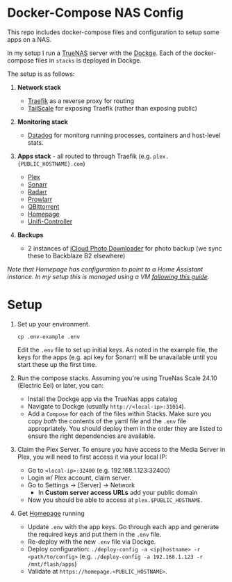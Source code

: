 # Docker-Compose NAS Config

This repo includes docker-compose files and configuration to setup some apps on a NAS.

In my setup I run a [TrueNAS](https://www.truenas.com/) server with the [Dockge](https://github.com/louislam/dockge). Each of the docker-compose files in `stacks` is deployed in Dockge.

The setup is as follows:

1. **Network stack**
    - [Traefik](https://traefik.io) as a reverse proxy for routing
    - [TailScale](https://tailscale.com/) for exposing Traefik (rather than exposing public)

2. **Monitoring stack**
    -  [Datadog](https://datadoghq.com) for monitorg running processes, containers and host-level stats.

3. **Apps stack** - all routed to through Traefik (e.g. `plex.{PUBLIC_HOSTNAME}.com`)
    - [Plex](https://www.plex.tv/)
    - [Sonarr](https://sonarr.tv/)
    - [Radarr](https://radarr.video/)
    - [Prowlarr](https://prowlarr.com/)
    - [QBittorrent](https://www.qbittorrent.org/)
    - [Homepage](https://gethomepage.dev/)
    - [Unifi-Controller](https://www.ui.com/)

4. **Backups**
    -  2 instances of [iCloud Photo Downloader](https://github.com/boredazfcuk/docker-icloudpd) for photo backup (we sync these to Backblaze B2 elsewhere)


_Note that Homepage has configuration to point to a Home Assistant instance. In my setup this is managed using a VM [following this guide](https://gist.github.com/coltenkrauter/aee059954b11bf4f6461309af521a277)._

# Setup

1. Set up your environment.

    ```
    cp .env-example .env
    ```

    Edit the `.env` file to set up initial keys. As noted in the example file, the keys for the apps (e.g. api key for Sonarr) will be unavailable until you start these up the first time.

2. Run the compose stacks. Assuming you're using TrueNas Scale 24.10 (Electric Eel) or later, you can:

    - Install the Dockge app via the TrueNas apps catalog
    - Navigate to Dockge (usually `http://<local-ip>:31014`).
    - Add a `Compose` for each of the files within Stacks. Make sure you copy _both_ the contents of the yaml file and the `.env` file appropriately. You should deploy them in the order they are listed to ensure the right dependencies are available.

3. Claim the Plex Server. To ensure you have access to the Media Server in Plex, you will need to first access it via your local IP:

    - Go to `<local-ip>:32400` (e.g. 192.168.1.123:32400)
    - Login w/ Plex account, claim server.
    - Go to Settings -> [Server] -> Network
        - In **Custom server access URLs** add your public domain
    - Now you should be able to access at `plex.$PUBLIC_HOSTNAME`.

4. Get [Homepage](https://gethomepage.dev/) running

    - Update `.env` with the app keys. Go through each app and generate the required keys and put them in the `.env` file.
    - Re-deploy with the new `.env` file via Dockge.
    - Deploy configuration: `./deploy-config -a <ip|hostname> -r <path/to/config>` (e.g. `./deploy-config -a 192.168.1.123 -r /mnt/flash/apps`)
    - Validate at `https://homepage.<PUBLIC_HOSTNAME>`.
